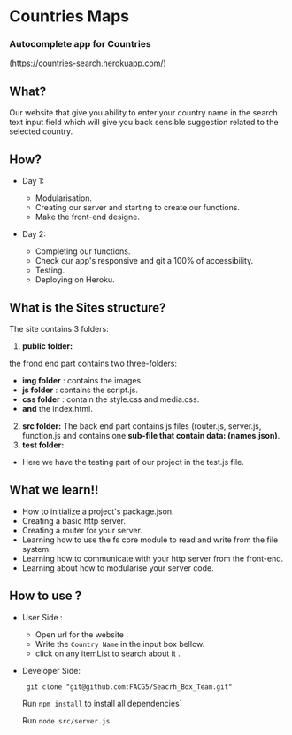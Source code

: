 # Countries Maps
### Autocomplete app for Countries

(https://countries-search.herokuapp.com/)


## What?

Our website that give you ability to enter your country name in the search text input field which will give you back sensible suggestion related to the selected country.


## How?

* Day 1:

   *  Modularisation.
   *  Creating our server and starting to create our functions.
   * Make the front-end designe.

* Day 2:
  * Completing our functions.
  * Check our app's responsive and git a 100% of accessibility.
  * Testing.
  * Deploying on Heroku.

## What is the Sites structure?
  The site contains 3 folders:
  1. **public folder:**

  the frond end part contains two three-folders:
  * **img folder** : contains the images.
  * **js folder** : contains the script.js.
  * **css folder** : contain the style.css and media.css.
  * **and** the index.html.
 2. **src folder:**
   The back end part contains js files (router.js, server.js, function.js
  and contains one **sub-file that contain data: (names.json)**.
   2. **test folder:**
   * Here we have the testing part of our project in the test.js file.

## What we learn!!
 * How to initialize a project's package.json.
  * Creating a basic http server.
  * Creating a router for your server.
  * Learning how to use the fs core module to read and write from the file system.
  * Learning how to communicate with your http server from the front-end.
  * Learning about how to modularise your server code.


## How to use ?
 * User Side :

    * Open url for the website .
    * Write the `Country Name` in the  input box bellow.
    * click on any itemList to search about it .


  * Developer Side:

      ` git clone "git@github.com:FACG5/Seacrh_Box_Team.git"`

      Run `npm install` to install all dependencies`

      Run  `node src/server.js `


